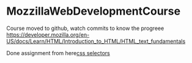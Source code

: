 # MozzillaWebDevelopmentCourse

Course moved to github, watch commits to know the progreee
https://developer.mozilla.org/en-US/docs/Learn/HTML/Introduction_to_HTML/HTML_text_fundamentals


Done assignment from here[css selectors](https://developer.mozilla.org/en-US/docs/Learn/CSS/Building_blocks/Selectors/Selectors_Tasks) 